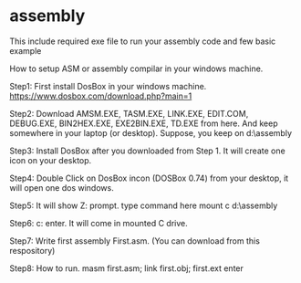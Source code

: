 # assembly
This include required exe file to run your assembly code and few basic example

How to setup ASM or assembly compilar in your windows machine.

Step1: First install DosBox in your windows machine. https://www.dosbox.com/download.php?main=1

Step2: Download AMSM.EXE, TASM.EXE, LINK.EXE, EDIT.COM, DEBUG.EXE, BIN2HEX.EXE, EXE2BIN.EXE, TD.EXE from here. And keep somewhere in your laptop (or desktop). Suppose, you keep on d:\assembly

Step3: Install DosBox after you downloaded from Step 1. It will create one icon on your desktop.

Step4: Double Click on DosBox incon (DOSBox 0.74) from your desktop, it will open one dos windows.

Step5: It will show Z: prompt. type command here mount c d:\assembly

Step6: c: enter. It will come in mounted C drive.

Step7: Write first assembly First.asm. (You can download from this respository)

Step8: How to run.
masm first.asm;
link first.obj;
first.ext enter

